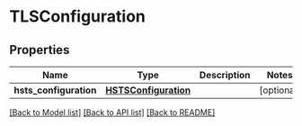 # TLSConfiguration

## Properties
Name | Type | Description | Notes
------------ | ------------- | ------------- | -------------
**hsts_configuration** | [**HSTSConfiguration**](HSTSConfiguration.md) |  | [optional] 

[[Back to Model list]](../README.md#documentation-for-models) [[Back to API list]](../README.md#documentation-for-api-endpoints) [[Back to README]](../README.md)

